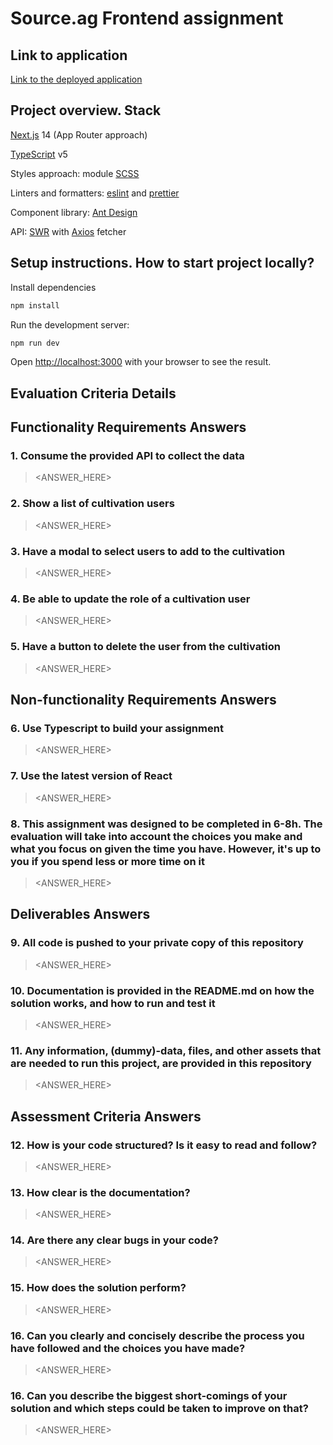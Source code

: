 # Source.ag Frontend assignment

## Link to application

[Link to the deployed application](https://source-ag-frontend-assignment.vercel.app/)

## Project overview. Stack

[Next.js](https://www.npmjs.com/package/next) 14 (App Router approach)

[TypeScript](https://www.npmjs.com/package/typescript) v5

Styles approach: module [SCSS](https://www.npmjs.com/package/sass)

Linters and formatters: [eslint](https://www.npmjs.com/package/eslint) and [prettier](https://www.npmjs.com/package/prettier)

Component library: [Ant Design](https://www.npmjs.com/package/antd)

API: [SWR](https://www.npmjs.com/package/swr?activeTab=readme) with [Axios](https://www.npmjs.com/package/axios) fetcher

## Setup instructions. How to start project locally?

Install dependencies

```bash
npm install
```

Run the development server:

```bash
npm run dev
```

Open [http://localhost:3000](http://localhost:3000) with your browser to see the result.

## Evaluation Criteria Details

## Functionality Requirements Answers

### 1. Consume the provided API to collect the data

> <ANSWER_HERE>

### 2. Show a list of cultivation users

> <ANSWER_HERE>

### 3. Have a modal to select users to add to the cultivation

> <ANSWER_HERE>

### 4. Be able to update the role of a cultivation user

> <ANSWER_HERE>

### 5. Have a button to delete the user from the cultivation

> <ANSWER_HERE>

## Non-functionality Requirements Answers

### 6. Use Typescript to build your assignment

> <ANSWER_HERE>

### 7. Use the latest version of React

> <ANSWER_HERE>

### 8. This assignment was designed to be completed in 6-8h. The evaluation will take into account the choices you make and what you focus on given the time you have. However, it's up to you if you spend less or more time on it

> <ANSWER_HERE>

## Deliverables Answers

### 9. All code is pushed to your private copy of this repository

> <ANSWER_HERE>

### 10. Documentation is provided in the README.md on how the solution works, and how to run and test it

> <ANSWER_HERE>

### 11. Any information, (dummy)-data, files, and other assets that are needed to run this project, are provided in this repository

> <ANSWER_HERE>

## Assessment Criteria Answers

### 12. How is your code structured? Is it easy to read and follow?

> <ANSWER_HERE>

### 13. How clear is the documentation?

> <ANSWER_HERE>

### 14. Are there any clear bugs in your code?

> <ANSWER_HERE>

### 15. How does the solution perform?

> <ANSWER_HERE>

### 16. Can you clearly and concisely describe the process you have followed and the choices you have made?

> <ANSWER_HERE>

### 16. Can you describe the biggest short-comings of your solution and which steps could be taken to improve on that?

> <ANSWER_HERE>
